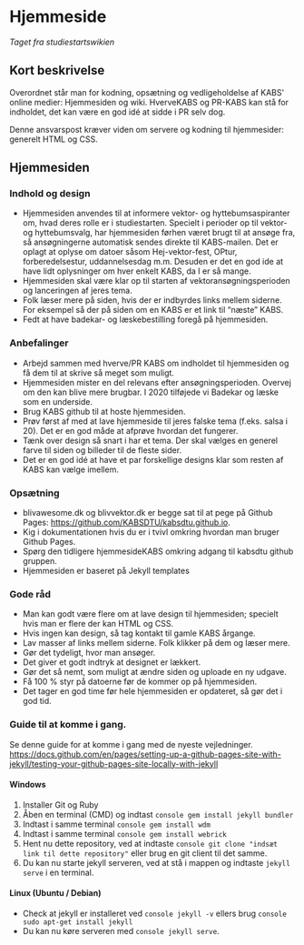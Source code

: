 # Hjemmeside
*Taget fra studiestartswikien*
## Kort beskrivelse

Overordnet står man for kodning, opsætning og vedligeholdelse af KABS' online medier: Hjemmesiden og wiki. HverveKABS og PR-KABS kan stå for indholdet, det kan være en god idé at sidde i PR selv dog.

Denne ansvarspost kræver viden om servere og kodning til hjemmesider: generelt HTML og CSS.

## Hjemmesiden
### Indhold og design

* Hjemmesiden anvendes til at informere vektor- og hyttebumsaspiranter om, hvad deres rolle er i studiestarten. Specielt i perioder op til vektor- og hyttebumsvalg, har hjemmesiden førhen været brugt til at ansøge fra, så ansøgningerne automatisk sendes direkte til KABS-mailen. Det er oplagt at oplyse om datoer såsom Hej-vektor-fest, OPtur, forberedelsestur, uddannelsesdag m.m. Desuden er det en god ide at have lidt oplysninger om hver enkelt KABS, da I er så mange.
* Hjemmesiden skal være klar op til starten af vektoransøgningsperioden og lanceringen af jeres tema.
* Folk læser mere på siden, hvis der er indbyrdes links mellem siderne. For eksempel så der på siden om en KABS er et link til “næste” KABS.
* Fedt at have badekar- og læskebestilling foregå på hjemmesiden.

### Anbefalinger

 * Arbejd sammen med hverve/PR KABS om indholdet til hjemmesiden og få dem til at skrive så meget som muligt.
 * Hjemmesiden mister en del relevans efter ansøgningsperioden. Overvej om den kan blive mere brugbar. I 2020 tilføjede vi Badekar og læske som en underside.
 * Brug KABS github til at hoste hjemmesiden.
 * Prøv først af med at lave hjemmeside til jeres falske tema (f.eks. salsa i 20). Det er en god måde at afprøve hvordan det fungerer.
 * Tænk over design så snart i har et tema. Der skal vælges en generel farve til siden og billeder til de fleste sider.
 * Det er en god idé at have et par forskellige designs klar som resten af KABS kan vælge imellem.

### Opsætning

 * blivawesome.dk og blivvektor.dk er begge sat til at pege på Github Pages: https://github.com/KABSDTU/kabsdtu.github.io.
 * Kig i dokumentationen hvis du er i tvivl omkring hvordan man bruger Github Pages.
 * Spørg den tidligere hjemmesideKABS omkring adgang til kabsdtu github gruppen.
 * Hjemmesiden er baseret på Jekyll templates

### Gode råd

 * Man kan godt være flere om at lave design til hjemmesiden; specielt hvis man er flere der kan HTML og CSS.
 * Hvis ingen kan design, så tag kontakt til gamle KABS årgange.
 * Lav masser af links mellem siderne. Folk klikker på dem og læser mere.
 * Gør det tydeligt, hvor man ansøger.
 * Det giver et godt indtryk at designet er lækkert.
 * Gør det så nemt, som muligt at ændre siden og uploade en ny udgave.
 * Få 100 % styr på datoerne før de kommer op på hjemmesiden.
 * Det tager en god time før hele hjemmesiden er opdateret, så gør det i god tid.


### Guide til at komme i gang.
 Se denne guide for at komme i gang med de nyeste vejledninger.
 https://docs.github.com/en/pages/setting-up-a-github-pages-site-with-jekyll/testing-your-github-pages-site-locally-with-jekyll 

#### Windows
 1. Installer Git og Ruby
 2. Åben en terminal (CMD) og indtast ```console gem install jekyll bundler```
 3. Indtast i samme terminal ```console gem install wdm```
 4. Indtast i samme terminal ```console gem install webrick```
 5. Hent nu dette repository, ved at indtaste ```console git clone "indsæt link til dette repository"``` eller brug en git client til det samme.
 6. Du kan nu starte jekyll serveren, ved at stå i mappen og indtaste ```jekyll serve``` i en terminal.

 #### Linux (Ubuntu / Debian)
 * Check at jekyll er installeret ved ```console jekyll -v```  ellers brug ```console sudo apt-get install jekyll```
 * Du kan nu køre serveren med ```console jekyll serve```.
